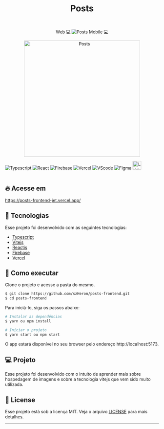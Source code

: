 <div align="center">
  <h1> Posts </h1>
</div>
<br/>
<p align="center">
    Web 💻
    <img src="https://res.cloudinary.com/dx30jwecr/image/upload/v1676139672/Main/Captura_de_tela_2023-02-11_152014_c2itop.png" alt="Posts" border="0"/>
    Mobile 💻
</p>

<p align="center">
    <img height="380px" src="https://res.cloudinary.com/dx30jwecr/image/upload/v1676139854/Main/Screenshot_2023-02-11-14-13-29-499_com.android.chrome_b5zbba.jpg" alt="Posts" border="0"/>
</p>

<div align="flex-start">
  <img src="https://img.shields.io/badge/typescript-%23323330.svg?style=for-the-badge&logo=typescript&logoColor=blue" alt="Typescript"/>

  <img src="https://img.shields.io/badge/react-%23323330.svg?style=for-the-badge&logo=react&logoColor=%2361DAFB" alt="React"/>

  <img src="https://img.shields.io/badge/firebase-%23323330.svg?style=for-the-badge&logo=firebase" alt="Firebase"/>

  <img src="https://img.shields.io/badge/vercel-%23323330.svg?style=for-the-badge&logo=vercel&logoColor=white" alt="Vercel"/>

  <img src="https://img.shields.io/badge/Visual%20Studio%20Code-%23323330.svg?style=for-the-badge&logo=visual-studio-code&logoColor=blue" alt="VScode"/>

   <img src="https://img.shields.io/badge/figma-%23323330.svg?style=for-the-badge&logo=figma&logoColor=orange" alt="Figma"/>

  <img height=28 src="https://img.shields.io/badge/license-MIT-blue" alt="License">
</div>

<br>

## 🔥 Acesse em

https://posts-frontend-jet.vercel.app/

## 🧪 Tecnologias

Esse projeto foi desenvolvido com as seguintes tecnologias:

- [Typescript](https://www.typescriptlang.org/)
- [Vitejs](https://vitejs.dev/)
- [Reactjs](https://pt-br.reactjs.org/)
- [Firebase](https://firebase.google.com/)
- [Vercel](https://vercel.com/)

## 🚀 Como executar

Clone o projeto e acesse a pasta do mesmo.

```bash
$ git clone https://github.com/szHeron/posts-frontend.git
$ cd posts-frontend
```

Para iniciá-lo, siga os passos abaixo:

```bash
# Instalar as dependências
$ yarn ou npm install

# Iniciar o projeto
$ yarn start ou npm start
```

O app estará disponível no seu browser pelo endereço http://localhost:5173.

## 💻 Projeto

Esse projeto foi desenvolvido com o intuito de aprender mais sobre hospedagem de imagens e sobre a tecnologia vitejs que vem sido muito utilizada.

## 📝 License

Esse projeto está sob a licença MIT. Veja o arquivo [LICENSE](LICENSE.md) para mais detalhes.

---
